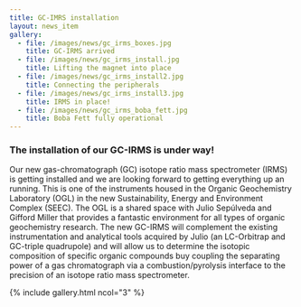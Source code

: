 ```yaml
---
title: GC-IMRS installation
layout: news_item
gallery:
  - file: /images/news/gc_irms_boxes.jpg
    title: GC-IRMS arrived
  - file: /images/news/gc_irms_install.jpg
    title: Lifting the magnet into place
  - file: /images/news/gc_irms_install2.jpg
    title: Connecting the peripherals
  - file: /images/news/gc_irms_install3.jpg
    title: IRMS in place!
  - file: /images/news/gc_irms_boba_fett.jpg
    title: Boba Fett fully operational
---
```


### The installation of our GC-IRMS is under way!

Our new gas-chromatograph (GC) isotope ratio mass spectrometer (IRMS) is getting installed and we are looking forward to getting everything up an running. This is one of the instruments housed in the Organic Geochemistry Laboratory (OGL) in the new Sustainability, Energy and Environment Complex (SEEC). The OGL is a shared space with Julio Sepúlveda and Gifford Miller that provides a fantastic environment for all types of organic geochemistry research. The new GC-IRMS will complement the existing instrumentation and analytical tools acquired by Julio (an LC-Orbitrap and GC-triple quadrupole) and will allow us to determine the isotopic composition of specific organic compounds buy coupling the separating power of a gas chromatograph via a combustion/pyrolysis interface to the precision of an isotope ratio mass spectrometer.

{% include gallery.html ncol="3" %}
